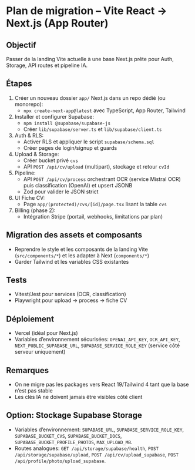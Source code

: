 # Plan de migration – Vite React → Next.js (App Router)

## Objectif
Passer de la landing Vite actuelle à une base Next.js prête pour Auth, Storage, API routes et pipeline IA.

## Étapes
1. Créer un nouveau dossier `app/` Next.js dans un repo dédié (ou monorepo):
   - `npx create-next-app@latest` avec TypeScript, App Router, Tailwind
2. Installer et configurer Supabase:
   - `npm install @supabase/supabase-js`
   - Créer `lib/supabase/server.ts` et `lib/supabase/client.ts`
3. Auth & RLS:
   - Activer RLS et appliquer le script `supabase/schema.sql`
   - Créer pages de login/signup et guards
4. Upload & Storage:
   - Créer bucket privé `cvs`
   - API `POST /api/cv/upload` (multipart), stockage et retour `cvId`
5. Pipeline:
   - API `POST /api/cv/process` orchestrant OCR (service Mistral OCR) puis classification (OpenAI) et upsert JSONB
   - Zod pour valider le JSON strict
6. UI Fiche CV:
   - Page `app/(protected)/cvs/[id]/page.tsx` lisant la table `cvs`
7. Billing (phase 2):
   - Intégration Stripe (portail, webhooks, limitations par plan)

## Migration des assets et composants
- Reprendre le style et les composants de la landing Vite (`src/components/*`) et les adapter à Next (`components/*`)
- Garder Tailwind et les variables CSS existantes

## Tests
- Vitest/Jest pour services (OCR, classification)
- Playwright pour upload → process → fiche CV

## Déploiement
- Vercel (idéal pour Next.js)
- Variables d’environnement sécurisées: `OPENAI_API_KEY`, `OCR_API_KEY`, `NEXT_PUBLIC_SUPABASE_URL`, `SUPABASE_SERVICE_ROLE_KEY` (service côté serveur uniquement)

## Remarques
- On ne migre pas les packages vers React 19/Tailwind 4 tant que la base n’est pas stable
- Les clés IA ne doivent jamais être visibles côté client


## Option: Stockage Supabase Storage
- Variables d’environnement: `SUPABASE_URL`, `SUPABASE_SERVICE_ROLE_KEY`, `SUPABASE_BUCKET_CVS`, `SUPABASE_BUCKET_DOCS`, `SUPABASE_BUCKET_PROFILE_PHOTOS`, `MAX_UPLOAD_MB`.
- Routes analogues: `GET /api/storage/supabase/health`, `POST /api/storage/supabase/upload`, `POST /api/cv/upload_supabase`, `POST /api/profile/photo/upload_supabase`.